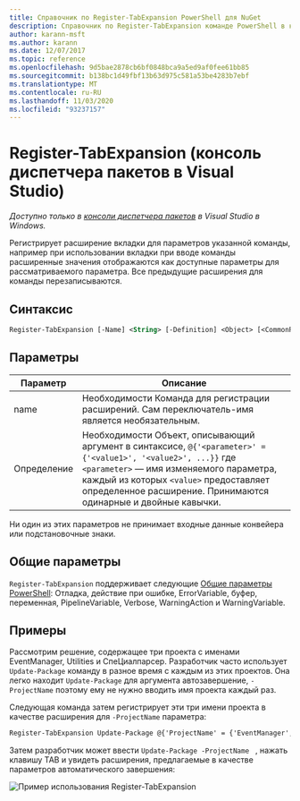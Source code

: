 ```yaml
---
title: Справочник по Register-TabExpansion PowerShell для NuGet
description: Справочник по Register-TabExpansion команде PowerShell в консоли диспетчера пакетов NuGet в Visual Studio.
author: karann-msft
ms.author: karann
ms.date: 12/07/2017
ms.topic: reference
ms.openlocfilehash: 9d5bae2878cb6bf0848bca9a5ed9af0fee61bb85
ms.sourcegitcommit: b138bc1d49fbf13b63d975c581a53be4283b7ebf
ms.translationtype: MT
ms.contentlocale: ru-RU
ms.lasthandoff: 11/03/2020
ms.locfileid: "93237157"
---
```

# <a name="register-tabexpansion-package-manager-console-in-visual-studio"></a>Register-TabExpansion (консоль диспетчера пакетов в Visual Studio)

*Доступно только в [консоли диспетчера пакетов](../../consume-packages/install-use-packages-powershell.md) в Visual Studio в Windows.*

Регистрирует расширение вкладки для параметров указанной команды, например при использовании вкладки при вводе команды расширенные значения отображаются как доступные параметры для рассматриваемого параметра. Все предыдущие расширения для команды перезаписываются.

## <a name="syntax"></a>Синтаксис

```ps
Register-TabExpansion [-Name] <String> [-Definition] <Object> [<CommonParameters>]
```

## <a name="parameters"></a>Параметры

| Параметр | Описание |
| --- | --- |
| name | Необходимости Команда для регистрации расширений. Сам переключатель-имя является необязательным. |
| Определение | Необходимости Объект, описывающий аргумент в синтаксисе, `@{'<parameter>' = {'<value1>', '<value2>', ...}}` где `<parameter>` — имя изменяемого параметра, каждый из которых `<value>` предоставляет определенное расширение. Принимаются одинарные и двойные кавычки. |

Ни один из этих параметров не принимает входные данные конвейера или подстановочные знаки.

## <a name="common-parameters"></a>Общие параметры

`Register-TabExpansion` поддерживает следующие [Общие параметры PowerShell](/powershell/module/microsoft.powershell.core/about/about_commonparameters): Отладка, действие при ошибке, ErrorVariable, буфер, переменная, PipelineVariable, Verbose, WarningAction и WarningVariable.

## <a name="examples"></a>Примеры

Рассмотрим решение, содержащее три проекта с именами EventManager, Utilities и СпеЦиалпарсер. Разработчик часто использует `Update-Package` команду в разное время с каждым из этих проектов. Она легко находит `Update-Package` для аргумента автозавершение, `-ProjectName` поэтому ему не нужно вводить имя проекта каждый раз. 

Следующая команда затем регистрирует эти три имени проекта в качестве расширения для `-ProjectName` параметра:

```ps
Register-TabExpansion Update-Package @{'ProjectName' = {'EventManager', 'Utilities', 'SpecialParser'}}    
```

Затем разработчик может ввести `Update-Package -ProjectName ` , нажать клавишу TAB и увидеть расширения, предлагаемые в качестве параметров автоматического завершения:

![Пример использования Register-TabExpansion](media/Register-TabExpansion-Example.png)